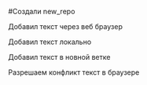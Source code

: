 #Создали new_repo

Добавил текст через веб браузер


Добавил текст локально

Добавил текст в новной ветке

Разрешаем конфликт текст в браузере
